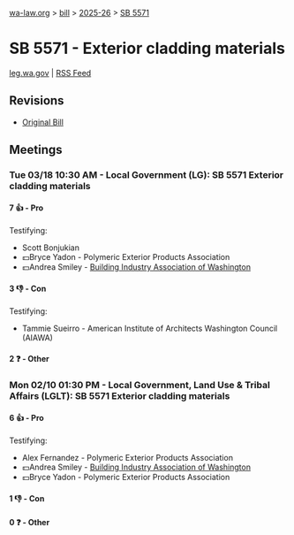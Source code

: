 [wa-law.org](/) > [bill](/bill/) > [2025-26](/bill/2025-26/) > [SB 5571](/bill/2025-26/sb/5571/)

# SB 5571 - Exterior cladding materials
[leg.wa.gov](https://app.leg.wa.gov/billsummary?BillNumber=5571&Year=2025&Initiative=false) | [RSS Feed](./rss.xml)

## Revisions
* [Original Bill](1/)

## Meetings
### Tue 03/18 10:30 AM - Local Government (LG): SB 5571 Exterior cladding materials
#### 7 👍 - Pro
Testifying:
* Scott Bonjukian
* 💵Bryce Yadon - Polymeric Exterior Products Association
* 💵Andrea Smiley - [Building Industry Association of Washington](/org/building_industry_association_of_washington/)

#### 3 👎 - Con
Testifying:
* Tammie Sueirro - American Institute of Architects Washington Council (AIAWA)

#### 2 ❓ - Other

### Mon 02/10 01:30 PM - Local Government, Land Use & Tribal Affairs (LGLT): SB 5571 Exterior cladding materials
#### 6 👍 - Pro
Testifying:
* Alex Fernandez - Polymeric Exterior Products Association
* 💵Andrea Smiley - [Building Industry Association of Washington](/org/building_industry_association_of_washington/)
* 💵Bryce Yadon - Polymeric Exterior Products Association

#### 1 👎 - Con

#### 0 ❓ - Other
